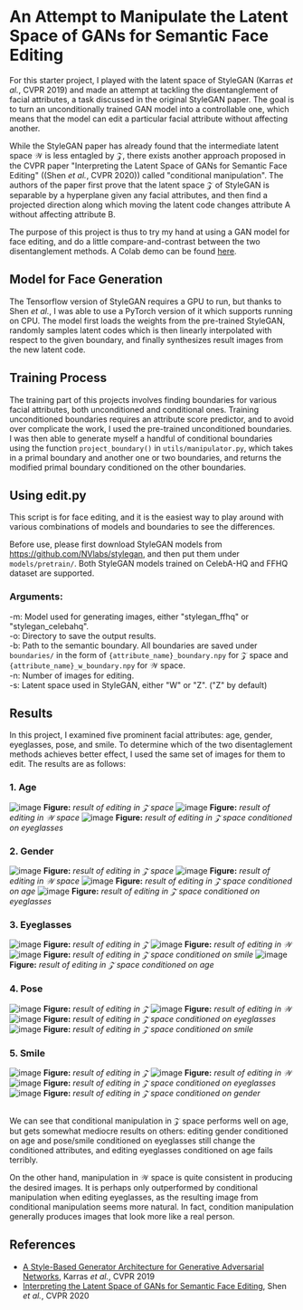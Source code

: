 # An Attempt to Manipulate the Latent Space of GANs for Semantic Face Editing

For this starter project, I played with the latent space of StyleGAN (Karras *et al.*, CVPR 2019) and made an attempt at tackling the disentanglement of facial attributes, a task discussed in the original StyleGAN paper. The goal is to turn an unconditionally trained GAN model into a controllable one, which means that the model can edit a particular facial attribute without affecting another.

While the StyleGAN paper has already found that the intermediate latent space $\mathcal{W}$ is less entagled by $\mathcal{Z}$, there exists another approach proposed in the CVPR paper "Interpreting the Latent Space of GANs for Semantic Face Editing" ((Shen *et al.*, CVPR 2020)) called "conditional manipulation". The authors of the paper first prove that the latent space $\mathcal{Z}$ of StyleGAN is separable by a hyperplane given any facial attributes, and then find a projected direction along which moving the latent code changes attribute A without affecting attribute B.

The purpose of this project is thus to try my hand at using a GAN model for face editing, and do a little compare-and-contrast between the two disentanglement methods. A Colab demo can be found [here](https://colab.research.google.com/github/yuzq97/starter_project/blob/main/demo.ipynb).

## Model for Face Generation

The Tensorflow version of StyleGAN requires a GPU to run, but thanks to Shen *et al.*, I was able to use a PyTorch version of it which supports running on CPU. The model first loads the weights from the pre-trained StyleGAN, randomly samples latent codes which is then linearly interpolated with respect to the given boundary, and finally synthesizes result images from the new latent code.

## Training Process
The training part of this projects involves finding boundaries for various facial attributes, both unconditioned and conditional ones. Training unconditioned boundaries requires an attribute score predictor, and to avoid over complicate the work, I used the pre-trained unconditioned boundaries. I was then able to generate myself a handful of conditional boundaries using the function `project_boundary()` in `utils/manipulator.py`, which takes in a primal boundary and another one or two boundaries, and returns the modified primal boundary conditioned on the other boundaries.

## Using edit.py

This script is for face editing, and it is the easiest way to play around with various combinations of models and boundaries to see the differences.

Before use, please first download StyleGAN models from https://github.com/NVlabs/stylegan, and then put them under `models/pretrain/`. Both StyleGAN models trained on CelebA-HQ and FFHQ dataset are supported.

### Arguments:

-m: Model used for generating images, either "stylegan_ffhq" or "stylegan_celebahq". \
-o: Directory to save the output results. \
-b: Path to the semantic boundary. All boundaries are saved under `boundaries/` in the form of `{attribute_name}_boundary.npy` for $\mathcal{Z}$ space and `{attribute_name}_w_boundary.npy` for $\mathcal{W}$ space.\
-n: Number of images for editing. \
-s: Latent space used in StyleGAN, either "W" or "Z". ("Z" by default)

## Results
In this project, I examined five prominent facial attributes: age, gender, eyeglasses, pose, and smile. To determine which of the two disentaglement methods achieves better effect, I used the same set of images for them to edit. The results are as follows:

### 1. Age
![image](./images/age_v_eyeglasses/z1.png)
**Figure:** *result of editing in $\mathcal{Z}$ space*
![image](./images/age_v_eyeglasses/w1.png)
**Figure:** *result of editing in $\mathcal{W}$ space*
![image](./images/age_v_eyeglasses/c1.png)
**Figure:** *result of editing in $\mathcal{Z}$ space conditioned on eyeglasses*

### 2. Gender
![image](./images/gender_v_age/z1.png)
**Figure:** *result of editing in $\mathcal{Z}$ space*
![image](./images/gender_v_eyeglasses/w1.png)
**Figure:** *result of editing in $\mathcal{W}$ space*
![image](./images/gender_v_age/c1.png)
**Figure:** *result of editing in $\mathcal{Z}$ space conditioned on age*
![image](./images/gender_v_eyeglasses/c1.png)
**Figure:** *result of editing in $\mathcal{Z}$ space conditioned on eyeglasses*

### 3. Eyeglasses
![image](./images/eyeglasses_v_gender/z1.png)
**Figure:** *result of editing in $\mathcal{Z}$*
![image](./images/eyeglasses_v_gender/w1.png)
**Figure:** *result of editing in $\mathcal{W}$*
![image](./images/eyeglasses_v_smile/c1.png)
**Figure:** *result of editing in $\mathcal{Z}$ space conditioned on smile*
![image](./images/eyeglasses_v_age/c2.png)
**Figure:** *result of editing in $\mathcal{Z}$ space conditioned on age*

### 4. Pose
![image](./images/pose_v_eyeglasses/z1.png)
**Figure:** *result of editing in $\mathcal{Z}$*
![image](./images/pose_v_eyeglasses/w1.png)
**Figure:** *result of editing in $\mathcal{W}$*
![image](./images/pose_v_eyeglasses/c1.png)
**Figure:** *result of editing in $\mathcal{Z}$ space conditioned on eyeglasses*
![image](./images/pose_v_smile/c1.png)
**Figure:** *result of editing in $\mathcal{Z}$ space conditioned on smile*

### 5. Smile
![image](./images/smile_v_eyeglasses/z1.png)
**Figure:** *result of editing in $\mathcal{Z}$*
![image](./images/smile_v_eyeglasses/w1.png)
**Figure:** *result of editing in $\mathcal{W}$*
![image](./images/smile_v_eyeglasses/c1.png)
**Figure:** *result of editing in $\mathcal{Z}$ space conditioned on eyeglasses*
![image](./images/smile_v_gender/c1.png)
**Figure:** *result of editing in $\mathcal{Z}$ space conditioned on gender*

\
We can see that conditional manipulation in $\mathcal{Z}$ space performs well on age, but gets somewhat mediocre results on others: editing gender conditioned on age and pose/smile conditioned on eyeglasses still change the conditioned attributes, and editing eyeglasses conditioned on age fails terribly.

On the other hand, manipulation in $\mathcal{W}$ space is quite consistent in producing the desired images. It is perhaps only outperformed by conditional manipulation when editing eyeglasses, as the resulting image from conditional manipulation seems more natural. In fact, condition manipulation generally produces images that look more like a real person.  

## References
- [A Style-Based Generator Architecture for Generative Adversarial Networks](https://arxiv.org/pdf/1812.04948.pdf), Karras *et al.*, CVPR 2019
- [Interpreting the Latent Space of GANs for Semantic Face Editing](https://arxiv.org/pdf/1907.10786.pdf), Shen *et al.*, CVPR 2020
